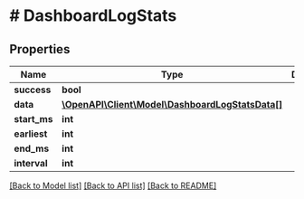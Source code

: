# # DashboardLogStats

## Properties

Name | Type | Description | Notes
------------ | ------------- | ------------- | -------------
**success** | **bool** |  | [optional]
**data** | [**\OpenAPI\Client\Model\DashboardLogStatsData[]**](DashboardLogStatsData.md) |  | [optional]
**start_ms** | **int** |  | [optional]
**earliest** | **int** |  | [optional]
**end_ms** | **int** |  | [optional]
**interval** | **int** |  | [optional]

[[Back to Model list]](../../README.md#models) [[Back to API list]](../../README.md#endpoints) [[Back to README]](../../README.md)
